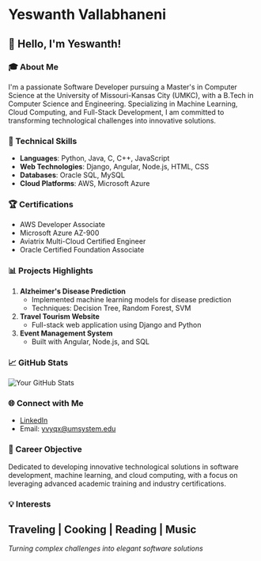 # Yeswanth Vallabhaneni
## 👋 Hello, I'm Yeswanth!
### 🎓 About Me
I'm a passionate Software Developer pursuing a Master's in Computer Science at the University of Missouri-Kansas City (UMKC), with a B.Tech in Computer Science and Engineering. Specializing in Machine Learning, Cloud Computing, and Full-Stack Development, I am committed to transforming technological challenges into innovative solutions.

### 🚀 Technical Skills
- **Languages**: Python, Java, C, C++, JavaScript
- **Web Technologies**: Django, Angular, Node.js, HTML, CSS
- **Databases**: Oracle SQL, MySQL
- **Cloud Platforms**: AWS, Microsoft Azure

### 🏆 Certifications
- AWS Developer Associate
- Microsoft Azure AZ-900
- Aviatrix Multi-Cloud Certified Engineer
- Oracle Certified Foundation Associate

### 📊 Projects Highlights
1. **Alzheimer's Disease Prediction**
   - Implemented machine learning models for disease prediction
   - Techniques: Decision Tree, Random Forest, SVM
2. **Travel Tourism Website**
   - Full-stack web application using Django and Python
3. **Event Management System**
   - Built with Angular, Node.js, and SQL

### 📈 GitHub Stats
![Your GitHub Stats](https://github-readme-stats.vercel.app/api?username=yourgithubusername&show_icons=true&theme=radical)

### 🌐 Connect with Me
- [LinkedIn](https://www.linkedin.com/in/vallabhaneni-yeswanth-850a221a2/)
- Email: yvyqx@umsystem.edu

### 🎯 Career Objective
Dedicated to developing innovative technological solutions in software development, machine learning, and cloud computing, with a focus on leveraging advanced academic training and industry certifications.

### 💡 Interests
Traveling | Cooking | Reading | Music
---
*Turning complex challenges into elegant software solutions*
